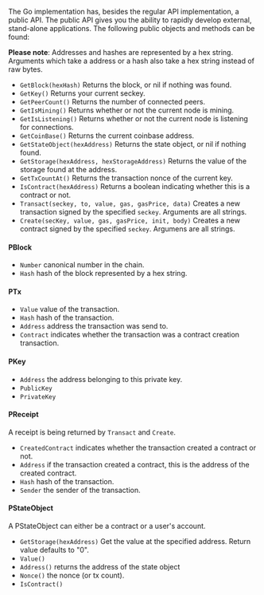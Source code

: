 The Go implementation has, besides the regular API implementation, a public API. The public API gives you the ability to rapidly develop external, stand-alone applications. The following public objects and methods can be found:

**Please note**: Addresses and hashes are represented by a hex string. Arguments which take a address or a hash also take a hex string instead of raw bytes.

* `GetBlock(hexHash)` Returns the block, or nil if nothing was found.
* `GetKey()` Returns your current seckey.
* `GetPeerCount()` Returns the number of connected peers.
* `GetIsMining()` Returns whether or not the current node is mining.
* `GetIsListening()` Returns whether or not the current node is listening for connections.
* `GetCoinBase()` Returns the current coinbase address.
* `GetStateObject(hexAddress)` Returns the state object, or nil if nothing found.
* `GetStorage(hexAddress, hexStorageAddress)` Returns the value of the storage found at the address.
* `GetTxCountAt()` Returns the transaction nonce of the current key.
* `IsContract(hexAddress)` Returns a boolean indicating whether this is a contract or not.
* `Transact(seckey, to, value, gas, gasPrice, data)` Creates a new transaction signed by the specified `seckey`. Arguments are all strings.
* `Create(secKey, value, gas, gasPrice, init, body)` Creates a new contract signed by the specified `seckey`. Argumens are all strings.

#### PBlock

* `Number` canonical number in the chain.
* `Hash` hash of the block represented by a hex string.

#### PTx

* `Value` value of the transaction.
* `Hash` hash of the transaction.
* `Address` address the transaction was send to.
* `Contract` indicates whether the transaction was a contract creation transaction.

#### PKey

* `Address` the address belonging to this private key.
* `PublicKey`
* `PrivateKey`

#### PReceipt

A receipt is being returned by `Transact` and `Create`.

* `CreatedContract` indicates whether the transaction created a contract or not.
* `Address` if the transaction created a contract, this is the address of the created contract.
* `Hash` hash of the transaction.
* `Sender` the sender of the transaction.

#### PStateObject

A PStateObject can either be a contract or a user's account.

* `GetStorage(hexAddress)` Get the value at the specified address. Return value defaults to "0".
* `Value()`
* `Address()` returns the address of the state object
* `Nonce()` the nonce (or tx count).
* `IsContract()`